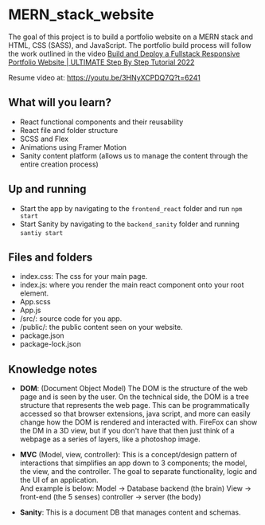 # MERN_stack_website

The goal of this project is to build a portfolio website on a MERN stack and HTML, CSS (SASS), and JavaScript. The portfolio build process will follow the work outlined in the video [Build and Deploy a Fullstack Responsive Portfolio Website | ULTIMATE Step By Step Tutorial 2022](https://www.youtube.com/watch?v=3HNyXCPDQ7Q)

Resume video at: https://youtu.be/3HNyXCPDQ7Q?t=6241

## What will you learn?

- React functional components and their reusability
- React file and folder structure
- SCSS and Flex
- Animations using Framer Motion
- Sanity content platform (allows us to manage the content through the entire creation process)

## Up and running

- Start the app by navigating to the `frontend_react` folder and run `npm start`
- Start Sanity by navigating to the `backend_sanity` folder and running `santiy start`

## Files and folders 

- index.css: The css for your main page.  
- index.js: where you render the main react component onto your root element.  
- App.scss
- App.js
- /src/: source code for you app.  
- /public/: the public content seen on your website.  
- package.json
- package-lock.json

## Knowledge notes

- **DOM**: (Document Object Model) The DOM is the structure of the web page and is seen by the user. On the technical side, the DOM is a tree structure that represents the web page. This can be programmatically accessed so that browser extensions, java script, and more can easily change how the DOM is rendered and interacted with. FireFox can show the DM in a 3D view, but if you don't have that then just think of a webpage as a series of layers, like a photoshop image.

- **MVC** (Model, view, controller): This is a concept/design pattern of interactions that simplifies an app down to 3 components; the model, the view, and the controller. The goal to separate functionality, logic and the UI of an application.  
  And example is below:
    Model -> Database backend (the brain)
    View -> front-end (the 5 senses)
    controller -> server (the body)

- **Sanity**: This is a document DB that manages content and schemas.
